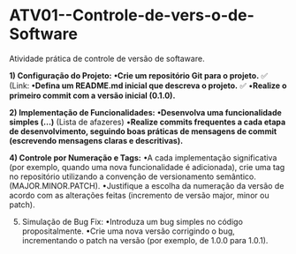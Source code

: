 # ATV01--Controle-de-vers-o-de-Software
Atividade prática de controle de versão de softaware.

**1) Configuração do Projeto:**
**•Crie um repositório Git para o projeto.** ✅ 
(Link: 
**•Defina um README.md inicial que descreva o projeto.** ✅ 
•**Realize o primeiro commit com a versão inicial (0.1.0).**  

**2) Implementação de Funcionalidades:**
**•Desenvolva uma funcionalidade simples (...)**
(Lista de afazeres)
•**Realize commits frequentes a cada etapa de desenvolvimento, seguindo boas práticas de mensagens de commit (escrevendo mensagens claras e descritivas).**

**4) Controle por Numeração e Tags:**
•A cada implementação significativa (por exemplo, quando uma nova funcionalidade é adicionada), crie uma tag no repositório utilizando a convenção de versionamento semântico.(MAJOR.MINOR.PATCH).
•Justifique a escolha da numeração da versão de acordo com as alterações feitas (incremento de versão major, minor ou patch).

5) Simulação de Bug Fix:
•Introduza um bug simples no código propositalmente.
•Crie uma nova versão corrigindo o bug, incrementando o patch na versão (por exemplo, de 1.0.0 para 1.0.1).


